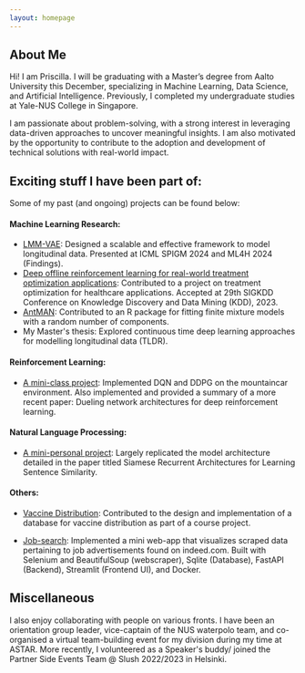 ```yaml
---
layout: homepage
---
```

<!-- # Just me & my research --!>

<!-- ## About this page

Wanted a centralised platform to document tips/tricks I've stumbled upon + papers I've read.  


<!-- {% include_relative _includes/tips.md %} --!>


<!-- {% include_relative _includes/papers.md %}  --!>


<!-- ### Exciting stuff I've been part of:

 - [AntMAN](https://cran.rstudio.com/web/packages/AntMAN/index.html): Contributed to an R package for fitting finite mixture models with a random number of components.

 - [Deep offline reinforcement learning for real-world treatment optimization applications](http://arxiv.org/abs/2302.07549): Accepted at 29th SIGKDD Conference on Knowledge Discovery and Data Mining (KDD), 2023 (Applied Data Science Track).

 !-->


## About Me

Hi! I am Priscilla. I will be graduating with a Master’s degree from Aalto University this December, specializing in Machine Learning, Data Science, and Artificial Intelligence. Previously, I completed my undergraduate studies at Yale-NUS College in Singapore. 

I am passionate about problem-solving, with a strong interest in leveraging data-driven approaches to uncover meaningful insights. I am also motivated by the opportunity to contribute to the adoption and development of technical solutions with real-world impact.

## Exciting stuff I have been part of:

Some of my past (and ongoing) projects can be found below:

#### Machine Learning Research:

- [LMM-VAE](https://openreview.net/forum?id=6huQApLcJK): Designed a scalable and effective framework to model longitudinal data. Presented at ICML SPIGM 2024 and ML4H 2024 (Findings).   
- [Deep offline reinforcement learning for real-world treatment optimization applications](http://arxiv.org/abs/2302.07549): Contributed to a project on treatment optimization for healthcare applications. Accepted at 29th SIGKDD Conference on Knowledge Discovery and Data Mining (KDD), 2023.
- [AntMAN](https://cran.rstudio.com/web/packages/AntMAN/index.html): Contributed to an R package for fitting finite mixture models with a random number of components.
- My Master's thesis: Explored continuous time deep learning approaches for modelling longitudinal data (TLDR).


#### Reinforcement Learning:

- [A mini-class project](https://pixieprix-rl-final-projectstreamlit-projectstreamlit-app-eekbxl.streamlit.app/): Implemented DQN and DDPG on the mountaincar environment. Also implemented and provided a summary of a more recent paper: Dueling network architectures for deep reinforcement learning.

#### Natural Language Processing:

- [A mini-personal project](https://github.com/pixieprix/MaLSTM): Largely replicated the model architecture detailed in the paper titled Siamese Recurrent Architectures for Learning Sentence Similarity. 

#### Others:

- [Vaccine Distribution](https://project-vaccine-distribution.streamlit.app/): Contributed to the design and implementation of a database for vaccine distribution as part of a course project.

- [Job-search](https://github.com/pixieprix/job_search): Implemented a mini web-app that visualizes scraped data pertaining to job advertisements found on indeed.com. Built with Selenium and BeautifulSoup (webscraper), Sqlite (Database), FastAPI (Backend), Streamlit (Frontend UI), and Docker.

## Miscellaneous

I also enjoy collaborating with people on various fronts. I have been an orientation group leader, vice-captain of the NUS waterpolo team, and co-organised a virtual team-building event for my division during my time at ASTAR.  More recently, I volunteered as a Speaker's buddy/ joined the Partner Side Events Team  @ Slush 2022/2023 in Helsinki. 

<!-- 
## Miscellaneous

Aside from research, I enjoy interacting and interfacing with people! I have been an orientation group leader, vice-captain of the NUS waterpolo team, and co-organised a virtual team-building event for my division during my time at ASTAR. More recently, I volunteered as a Speaker's buddy @ Slush 2022 and  in Helsinki.
 -->
<!-- ## News

- **[Feb. 2020]** Our paper about incremental learning is accepted to CVPR 2020.
- **[Feb. 2020]** We will host the ACM Multimedia Asia 2020 conference in Singapore!
- **[Sept. 2019]** Our paper about few-shot learning is accepted to NeurIPS 2019.
- **[Mar. 2019]** Our paper about few-shot learning is accepted to CVPR 2019. -->

<!-- {% include_relative _includes/publications.md %} -->

<!-- {% include_relative _includes/services.md %} -->

